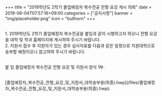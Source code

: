 +++
title = "2019학년도 2학기 졸업예정자 복수전공 전형 요강 게시 의뢰"
date = 2019-06-04T07:57:16+09:00
categories = ["공지사항"]
banner = "img/placeholder.png"
icon = "bullhorn"
+++
<!--more-->
<br>
1. 2019학년도 2학기 졸업예정자 복수전공을 붙임과 같이 시행하고자 하오니 전형 요강을 대학 및 학과 홈페이지에 게시하여 주시기 바랍니다.
<br>
2. 지원서 접수 후 지원자가 있는 경우 심사자료를 다음과 같은 일정으로 지원대학으로 송부할 예정이오니 참고하여 주시기 바랍니다.
<br>
<div class='image'>
<img src="/img/notice_20190604_4.PNG" class="img-responsive" alt="">
</div>
<br>


붙 임 졸업예정자 복수전공 전형 요강 및 지원서 양식 1부.



<br>
[졸업예정자_복수전공_전형_요강_및_지원서_대학송부용(최종).hwp](/files/졸업예정자_복수전공_전형_요강_및_지원서_대학송부용(최종).hwp).
<br>
